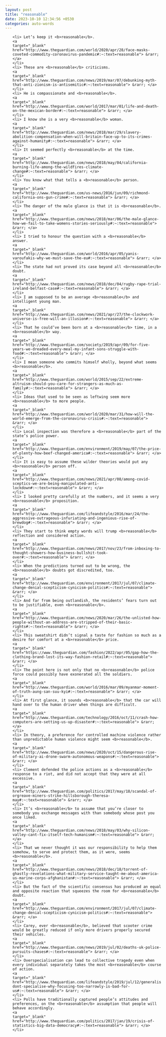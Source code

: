 ```yaml
---
layout: post
title: "reasonable"
date: 2023-10-10 12:34:56 +0530
categories: auto-words
---
```

<ol>

    <li> Let’s keep it <b>reasonable</b>.
    <a 
    target="_blank" 
    href="http://www.theguardian.com/world/2020/apr/28/face-masks-coveted-commodity-coronavirus-pandemic#:~:text=reasonable"> &rarr; </a>
    </li>
    <li> These are <b>reasonable</b> criticisms.
    <a 
    target="_blank" 
    href="http://www.theguardian.com/news/2019/mar/07/debunking-myth-that-anti-zionism-is-antisemitic#:~:text=reasonable"> &rarr; </a>
    </li>
    <li> He is compassionate and <b>reasonable</b>.
    <a 
    target="_blank" 
    href="http://www.theguardian.com/world/2017/mar/01/life-and-death-on-the-mexican-border#:~:text=reasonable"> &rarr; </a>
    </li>
    <li> I know she is a very <b>reasonable</b> woman.
    <a 
    target="_blank" 
    href="http://www.theguardian.com/news/2018/mar/29/slavery-abolition-compensation-when-will-britain-face-up-to-its-crimes-against-humanity#:~:text=reasonable"> &rarr; </a>
    </li>
    <li> It seemed perfectly <b>reasonable</b> at the time.
    <a 
    target="_blank" 
    href="http://www.theguardian.com/news/2018/may/04/california-burning-life-among-the-wildfires-climate-change#:~:text=reasonable"> &rarr; </a>
    </li>
    <li> You know what that tells a <b>reasonable</b> person.
    <a 
    target="_blank" 
    href="http://www.theguardian.com/us-news/2016/jun/09/richmond-california-ons-gun-crime#:~:text=reasonable"> &rarr; </a>
    </li>
    <li> The danger of the male glance is that it is <b>reasonable</b>.
    <a 
    target="_blank" 
    href="http://www.theguardian.com/news/2018/mar/06/the-male-glance-how-we-fail-to-take-womens-stories-seriously#:~:text=reasonable"> &rarr; </a>
    </li>
    <li> I tried to honour the question with a <b>reasonable</b> answer.
    <a 
    target="_blank" 
    href="http://www.theguardian.com/world/2016/apr/05/yanis-varoufakis-why-we-must-save-the-eu#:~:text=reasonable"> &rarr; </a>
    </li>
    <li> The state had not proved its case beyond all <b>reasonable</b> doubt.
    <a 
    target="_blank" 
    href="http://www.theguardian.com/news/2018/dec/04/rugby-rape-trial-ireland-belfast-case#:~:text=reasonable"> &rarr; </a>
    </li>
    <li> I am supposed to be an average <b>reasonable</b> and intelligent young man.
    <a 
    target="_blank" 
    href="http://www.theguardian.com/news/2021/apr/27/the-clockwork-universe-is-free-will-an-illusion#:~:text=reasonable"> &rarr; </a>
    </li>
    <li> That he could’ve been born at a <b>reasonable</b> time, in a <b>reasonable</b> way.
    <a 
    target="_blank" 
    href="http://www.theguardian.com/society/2019/apr/09/for-five-years-we-dreaded-every-meal-my-infant-sons-struggle-with-food#:~:text=reasonable"> &rarr; </a>
    </li>
    <li> I mean someone who commits himself wholly, beyond what seems <b>reasonable</b>.
    <a 
    target="_blank" 
    href="http://www.theguardian.com/world/2015/sep/22/extreme-altruism-should-you-care-for-strangers-as-much-as-family#:~:text=reasonable"> &rarr; </a>
    </li>
    <li> Ideas that used to be seen as leftwing seem more <b>reasonable</b> to more people.
    <a 
    target="_blank" 
    href="http://www.theguardian.com/world/2020/mar/31/how-will-the-world-emerge-from-the-coronavirus-crisis#:~:text=reasonable"> &rarr; </a>
    </li>
    <li> Local inspection was therefore a <b>reasonable</b> part of the state’s police power.
    <a 
    target="_blank" 
    href="http://www.theguardian.com/environment/2019/may/07/the-price-of-plenty-how-beef-changed-america#:~:text=reasonable"> &rarr; </a>
    </li>
    <li> It is easy to assume these wilder theories would put any <b>reasonable</b> person off.
    <a 
    target="_blank" 
    href="http://www.theguardian.com/news/2021/apr/08/among-covid-sceptics-we-are-being-manipulated-anti-lockdown#:~:text=reasonable"> &rarr; </a>
    </li>
    <li> I looked pretty carefully at the numbers, and it seems a very <b>reasonable</b> proposition.
    <a 
    target="_blank" 
    href="http://www.theguardian.com/lifeandstyle/2016/mar/24/the-aggressive-outrageous-infuriating-and-ingenious-rise-of-brewdog#:~:text=reasonable"> &rarr; </a>
    </li>
    <li> They start to think empty words will trump <b>reasonable</b> reflection and considered action.
    <a 
    target="_blank" 
    href="http://www.theguardian.com/news/2017/nov/23/from-inboxing-to-thought-showers-how-business-bullshit-took-over#:~:text=reasonable"> &rarr; </a>
    </li>
    <li> When the predictions turned out to be wrong, the <b>reasonable</b> doubts got discredited, too.
    <a 
    target="_blank" 
    href="http://www.theguardian.com/environment/2017/jul/07/climate-change-denial-scepticism-cynicism-politics#:~:text=reasonable"> &rarr; </a>
    </li>
    <li> And far from being outlandish, the residents’ fears turn out to be justifiable, even <b>reasonable</b>.
    <a 
    target="_blank" 
    href="http://www.theguardian.com/news/2020/mar/26/the-unlisted-how-people-without-an-address-are-stripped-of-their-basic-rights#:~:text=reasonable"> &rarr; </a>
    </li>
    <li> This sweatshirt didn’t signal a taste for fashion so much as a desire for comfort at a <b>reasonable</b> price.
    <a 
    target="_blank" 
    href="https://www.theguardian.com/fashion/2022/apr/05/gap-how-the-clothing-brand-lost-its-way-fashion-retail#:~:text=reasonable"> &rarr; </a>
    </li>
    <li> The point here is not only that no <b>reasonable</b> police force could possibly have exonerated all the soldiers.
    <a 
    target="_blank" 
    href="http://www.theguardian.com/world/2016/mar/09/myanmar-moment-of-truth-aung-san-suu-kyi#:~:text=reasonable"> &rarr; </a>
    </li>
    <li> At first glance, it sounds <b>reasonable</b> that the car will hand over to the human driver when things are difficult.
    <a 
    target="_blank" 
    href="http://www.theguardian.com/technology/2016/oct/11/crash-how-computers-are-setting-us-up-disaster#:~:text=reasonable"> &rarr; </a>
    </li>
    <li> In theory, a preference for controlled machine violence rather than unpredictable human violence might seem <b>reasonable</b>.
    <a 
    target="_blank" 
    href="http://www.theguardian.com/news/2020/oct/15/dangerous-rise-of-military-ai-drone-swarm-autonomous-weapons#:~:text=reasonable"> &rarr; </a>
    </li>
    <li> Clement defended the police actions as a <b>reasonable</b> response to a riot, and did not accept that they were at all excessive.
    <a 
    target="_blank" 
    href="http://www.theguardian.com/politics/2017/may/18/scandal-of-orgreave-miners-strike-hillsborough-theresa-may#:~:text=reasonable"> &rarr; </a>
    </li>
    <li> It’s <b>reasonable</b> to assume that you’re closer to somebody you exchange messages with than somebody whose post you once liked.
    <a 
    target="_blank" 
    href="http://www.theguardian.com/news/2018/may/03/why-silicon-valley-cant-fix-itself-tech-humanism#:~:text=reasonable"> &rarr; </a>
    </li>
    <li> That we never thought it was our responsibility to help them somehow, to serve and protect them, as it were, seems <b>reasonable</b>.
    <a 
    target="_blank" 
    href="http://www.theguardian.com/news/2018/dec/18/torrent-of-ghastly-revelations-what-military-service-taught-me-about-america-us-marine-corps-afghanistan#:~:text=reasonable"> &rarr; </a>
    </li>
    <li> But the fact of the scientific consensus has produced an equal and opposite reaction that squeezes the room for <b>reasonable</b> doubt.
    <a 
    target="_blank" 
    href="http://www.theguardian.com/environment/2017/jul/07/climate-change-denial-scepticism-cynicism-politics#:~:text=reasonable"> &rarr; </a>
    </li>
    <li> Carey, ever <b>reasonable</b>, believed that scooter crime would be greatly reduced if only more drivers properly secured their vehicles.
    <a 
    target="_blank" 
    href="http://www.theguardian.com/news/2019/jul/02/deaths-uk-police-pursuits-chases#:~:text=reasonable"> &rarr; </a>
    </li>
    <li> Overspecialisation can lead to collective tragedy even when every individual separately takes the most <b>reasonable</b> course of action.
    <a 
    target="_blank" 
    href="http://www.theguardian.com/lifeandstyle/2019/jul/12/generalise-dont-specialise-why-focusing-too-narrowly-is-bad-for-us#:~:text=reasonable"> &rarr; </a>
    </li>
    <li> Polls have traditionally captured people’s attitudes and preferences, on the <b>reasonable</b> assumption that people will behave accordingly.
    <a 
    target="_blank" 
    href="http://www.theguardian.com/politics/2017/jan/19/crisis-of-statistics-big-data-democracy#:~:text=reasonable"> &rarr; </a>
    </li>